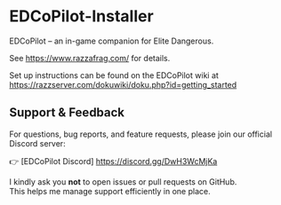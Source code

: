 # EDCoPilot-Installer
EDCoPilot – an in-game companion for Elite Dangerous.

See https://www.razzafrag.com/ for details.

Set up instructions can be found on the EDCoPilot wiki at https://razzserver.com/dokuwiki/doku.php?id=getting_started

## Support & Feedback

For questions, bug reports, and feature requests, please join our official Discord server:

👉 [EDCoPilot Discord] https://discord.gg/DwH3WcMjKa

I kindly ask you **not** to open issues or pull requests on GitHub.  
This helps me manage support efficiently in one place.
